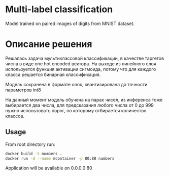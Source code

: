# Multi-label classification
Model trained on paired images of digits from MNIST dataset.

# Описание решения
Решалась задача мультиклассовой классификации, в качестве таргетов числа в виде one hot encoded вектора.
На выходе из линейного слоя используется функция активации сигмоида, потому что для каждого класса решается бинарная классификация.

Модель сохранена в формате onnx, квантизирована до точности параметров int8

На данный момент модель обучена на парах чисел, из инференса тоже выбирается два числа, для предсказания любого числа от 0 до 999 нужно использовать порог, по которому отбирается количество классов.

## Usage
From root directory run:

```bash
docker build -t numbers .
docker run -d --name mcontainer -p 80:80 numbers
```

Application will be available on 0.0.0.0:80



